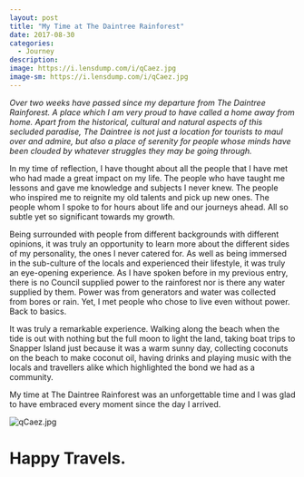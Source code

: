 ```yaml
---
layout: post
title: "My Time at The Daintree Rainforest"
date: 2017-08-30
categories:
  - Journey
description: 
image: https://i.lensdump.com/i/qCaez.jpg
image-sm: https://i.lensdump.com/i/qCaez.jpg
---
```


*Over two weeks have passed since my departure from The Daintree Rainforest. A place which I am very proud to have called a home away from home. Apart from the historical, cultural and natural aspects of this secluded paradise, The Daintree is not just a location for tourists to maul over and admire, but also a place of serenity for people whose minds have been clouded by whatever struggles they may be going through.*

In my time of reflection, I have thought about all the people that I have met who had made a great impact on my life. The people who have taught me lessons and gave me knowledge and subjects I never knew. The people who inspired me to reignite my old talents and pick up new ones. The people whom I spoke to for hours about life and our journeys ahead. All so subtle yet so significant towards my growth.

Being surrounded with people from different backgrounds with different opinions, it was truly an opportunity to learn more about the different sides of my personality, the ones I never catered for. As well as being immersed in the sub-culture of the locals and experienced their lifestyle, it was truly an eye-opening experience. As I have spoken before in my previous entry, there is no Council supplied power to the rainforest nor is there any water supplied by them. Power was from generators and water was collected from bores or rain. Yet, I met people who chose to live even without power. Back to basics.

It was truly a remarkable experience. Walking along the beach when the tide is out with nothing but the full moon to light the land, taking boat trips to Snapper Island just because it was a warm sunny day, collecting coconuts on the beach to make coconut oil, having drinks and playing music with the locals and travellers alike which highlighted the bond we had as a community.

My time at The Daintree Rainforest was an unforgettable time and I was glad to have embraced every moment since the day I arrived.

![qCaez.jpg](https://i.lensdump.com/i/qCaez.jpg)

# Happy Travels.

